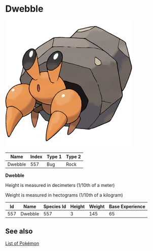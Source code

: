 # Dwebble


![Dwebble](images/557.png)

| **Name** | **Index** | **Type 1** | **Type 2** |
|----|----|----|----|
| Dwebble | 557 | Bug | Rock  |

**Dwebble** 


Height is measured in decimeters (1/10th of a meter)

Weight is measured in hectograms (1/10th of a kilogram)

| **Id** | **Name** | **Species Id** | **Height** | **Weight** | **Base Experience** |
|--------|----------|----------------|------------|------------|---------------------|
| 557 | Dwebble | 557 | 3 | 145 | 65 |


## See also

[List of Pokémon](../pokemon.md)
